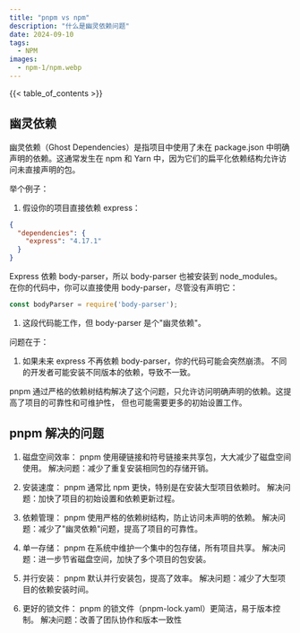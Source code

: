 ```yaml
---
title: "pnpm vs npm"
description: "什么是幽灵依赖问题"
date: 2024-09-10
tags:
  - NPM
images:
  - npm-1/npm.webp
---
```


{{< table_of_contents >}}

## 幽灵依赖

幽灵依赖（Ghost Dependencies）是指项目中使用了未在 package.json 中明确声明的依赖。这通常发生在 npm 和 Yarn 中，因为它们的扁平化依赖结构允许访问未直接声明的包。

举个例子：

1. 假设你的项目直接依赖 express：

```package.json
{
  "dependencies": {
    "express": "4.17.1"
  }
}
```

Express 依赖 body-parser，所以 body-parser 也被安装到 node_modules。
在你的代码中，你可以直接使用 body-parser，尽管没有声明它：

```js
const bodyParser = require('body-parser');
```

1. 这段代码能工作，但 body-parser 是个"幽灵依赖"。

问题在于：

1. 如果未来 express 不再依赖 body-parser，你的代码可能会突然崩溃。
不同的开发者可能安装不同版本的依赖，导致不一致。

pnpm 通过严格的依赖树结构解决了这个问题，只允许访问明确声明的依赖。这提高了项目的可靠性和可维护性，
但也可能需要更多的初始设置工作。

## pnpm 解决的问题

1. 磁盘空间效率：
pnpm 使用硬链接和符号链接来共享包，大大减少了磁盘空间使用。
解决问题：减少了重复安装相同包的存储开销。

2. 安装速度：
pnpm 通常比 npm 更快，特别是在安装大型项目依赖时。
解决问题：加快了项目的初始设置和依赖更新过程。

3. 依赖管理：
pnpm 使用严格的依赖树结构，防止访问未声明的依赖。
解决问题：减少了"幽灵依赖"问题，提高了项目的可靠性。

4. 单一存储：
pnpm 在系统中维护一个集中的包存储，所有项目共享。
解决问题：进一步节省磁盘空间，加快了多个项目的包安装。

5. 并行安装：
pnpm 默认并行安装包，提高了效率。
解决问题：减少了大型项目的依赖安装时间。

6. 更好的锁文件：
pnpm 的锁文件（pnpm-lock.yaml）更简洁，易于版本控制。
解决问题：改善了团队协作和版本一致性


